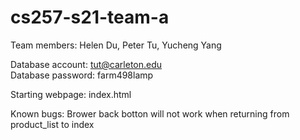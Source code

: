 # cs257-s21-team-a
Team members: Helen Du, Peter Tu, Yucheng Yang

Database account: tut@carleton.edu<br>
Database password: farm498lamp

Starting webpage: index.html

Known bugs: Brower back botton will not work when returning from product_list to index
